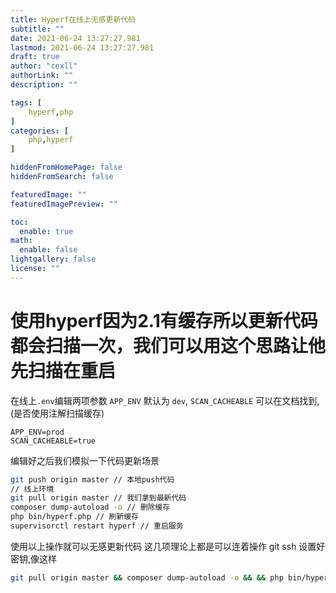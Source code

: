 ```yaml
---
title: Hyperf在线上无感更新代码
subtitle: ""
date: 2021-06-24 13:27:27.981
lastmod: 2021-06-24 13:27:27.981
draft: true
author: "cexll"
authorLink: ""
description: ""

tags: [
    hyperf,php
]
categories: [
    php,hyperf
]

hiddenFromHomePage: false
hiddenFromSearch: false

featuredImage: ""
featuredImagePreview: ""

toc:
  enable: true
math:
  enable: false
lightgallery: false
license: ""
---
```


<!--more-->




# 使用hyperf因为2.1有缓存所以更新代码都会扫描一次，我们可以用这个思路让他先扫描在重启

在线上`.env`编辑两项参数 `APP_ENV` 默认为 `dev`, `SCAN_CACHEABLE` 可以在文档找到, (是否使用注解扫描缓存)
```.env
APP_ENV=prod
SCAN_CACHEABLE=true
```
编辑好之后我们模拟一下代码更新场景
```bash
git push origin master // 本地push代码
// 线上环境
git pull origin master // 我们拿到最新代码
composer dump-autoload -o // 删除缓存
php bin/hyperf.php // 刷新缓存
supervisorctl restart hyperf // 重启服务
```

使用以上操作就可以无感更新代码
这几项理论上都是可以连着操作 git ssh 设置好密钥,像这样
```bash
git pull origin master && composer dump-autoload -o && && php bin/hyperf.php && supervisorctl restart hyperf
```